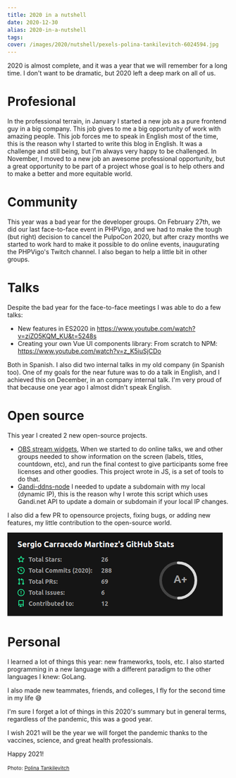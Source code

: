 ```yaml
---
title: 2020 in a nutshell
date: 2020-12-30
alias: 2020-in-a-nutshell
tags:
cover: /images/2020/nutshell/pexels-polina-tankilevitch-6024594.jpg
---
```


2020 is almost complete, and it was a year that we will remember for a long time. I don't want to be dramatic, but 2020 left a deep mark on all of us. 


# Profesional
In the professional terrain, in January I started a new job as a pure frontend guy in a big company. This job gives to me a big opportunity of work with amazing people. This job forces me to speak in English most of the time, this is the reason why I started to write this blog in English. It was a challenge and still being, but I'm always very happy to be challenged. In November, I moved to a new job an awesome professional opportunity, but a great opportunity to be part of a project whose goal is to help others and to make a better and more equitable world.

# Community
This year was a bad year for the developer groups. On February 27th, we did our last face-to-face event in PHPVigo, and we had to make the tough (but right) decision to cancel the PulpoCon 2020, but after crazy months we started to work hard to make it possible to do online events, inaugurating the PHPVigo's Twitch channel. I also began to help a little bit in other groups.

# Talks
Despite the bad year for the face-to-face meetings I was able to do a few talks:

* New features in ES2020 in https://www.youtube.com/watch?v=ziZO5KQM_KU&t=5248s
* Creating your own Vue UI components library: From scratch to NPM: https://www.youtube.com/watch?v=z_K5iuSjCDo

Both in Spanish. I also did two internal talks in my old company (in Spanish too).
One of my goals for the near future was to do a talk in English, and I achieved this on December, in an company internal talk. I'm very proud of that because one year ago I almost didn't speak English.

# Open source
This year I created 2 new open-source projects.

* [OBS stream widgets](https://github.com/sergiocarracedo/obs-stream-widgets), When we started to do online talks, we and other groups needed to show information on the screen (labels, titles, countdown, etc), and run the final contest to give participants some free licenses and other goodies. This project wrote in JS, is a set of tools to do that.
* [Gandi-ddns-node](https://github.com/sergiocarracedo/gandi-ddns-node) I needed to update a subdomain with my local (dynamic IP), this is the reason why I wrote this script which uses Gandi.net API to update a domain or subdomain if your local IP changes.

I also did a few PR to opensource projects, fixing bugs, or adding new features, my little contribution to the open-source world.

![](/images/2020/nutshell/github_stats.png)


# Personal
I learned a lot of things this year: new frameworks, tools, etc. I also started programming in a new language with a different paradigm to the other languages I knew: GoLang.

I also made new teammates, friends, and colleges, I fly for the second time in my life :sweat_smile:    

I'm sure I forget a lot of things in this 2020's summary but in general terms, regardless of the pandemic, this was a good year.

I wish 2021 will be the year we will forget the pandemic thanks to the vaccines, science, and great health professionals.

Happy 2021!


<small>Photo: [Polina Tankilevitch](https://www.pexels.com/es-es/@polina-tankilevitch)</small>
